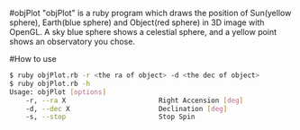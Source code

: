 #objPlot
"objPlot" is a ruby program which draws the position of Sun(yellow sphere), Earth(blue sphere) and Object(red sphere) in 3D image with OpenGL.
A sky blue sphere shows a celestial sphere, and a yellow point shows an observatory you chose.

#How to use
```bash
$ ruby objPlot.rb -r <the ra of object> -d <the dec of object>  
$ ruby objPlot.rb -h  
Usage: objPlot [options]  
    -r, --ra X                       Right Accension [deg]  
    -d, --dec X                      Declination [deg]  
    -s, --stop                       Stop Spin  
```

